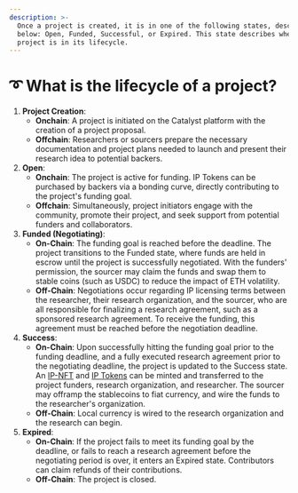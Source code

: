 ```yaml
---
description: >-
  Once a project is created, it is in one of the following states, described
  below: Open, Funded, Successful, or Expired. This state describes where the
  project is in its lifecycle.
---
```


# ➰ What is the lifecycle of a project?

1. **Project Creation**:
   * **Onchain**: A project is initiated on the Catalyst platform with the creation of a project proposal.
   * **Offchain**: Researchers or sourcers prepare the necessary documentation and project plans needed to launch and present their research idea to potential backers.
2. **Open**:
   * **Onchain**:  The project is active for funding. IP Tokens can be purchased by backers via a bonding curve, directly contributing to the project's funding goal.
   * **Offchain**: Simultaneously, project initiators engage with the community, promote their project, and seek support from potential funders and collaborators.
3. **Funded (Negotiating)**:
   * **On-Chain**: The funding goal is reached before the deadline. The project transitions to the Funded state, where funds are held in escrow until the project is successfully negotiated. With the funders' permission, the sourcer may claim the funds and swap them to stable coins (such as USDC) to reduce the impact of ETH volatility.
   * **Off-Chain**: Negotiations occur regarding IP licensing terms between the researcher, their research organization, and the sourcer, who are all responsible for finalizing a research agreement, such as a sponsored research agreement. To receive the funding, this agreement must be reached before the negotiation deadline.
4. **Success**:
   * **On-Chain**: Upon successfully hitting the funding goal prior to the funding deadline, and a fully executed research agreement prior to the negotiating deadline, the project is updated to the Success state. An [IP-NFT](https://docs.molecule.to/documentation/ip-nfts/intro-to-ip-nft) and [IP Tokens](https://docs.molecule.to/documentation/ip-tokens/what-are-ipts) can be minted and transferred to the project funders, research organization, and researcher. The sourcer may offramp the stablecoins to fiat currency, and wire the funds to the researcher's organization.
   * **Off-Chain**: Local currency is wired to the research organization and the research can begin.
5. **Expired**:
   * **On-Chain**: If the project fails to meet its funding goal by the deadline, or fails to reach a research agreement before the negotiating period is over, it enters an Expired state. Contributors can claim refunds of their contributions.
   * **Off-Chain**: The project is closed.
